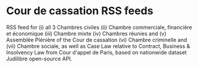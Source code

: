 # Cour de cassation RSS feeds 
RSS feed for (i) all 3 Chambres civiles (ii) Chambre commerciale, financière et économique (iii) Chambre mixte (iv) Chambres réunies and (v) Assemblée Plénière of the Cour de cassation (vi) Chambre criminelle and (vii) Chambre sociale, as well as Case Law relative to Contract, Business & Insolvency Law from Cour d'appel de Paris, based on nationwide dataset Judilibre open-source API.
